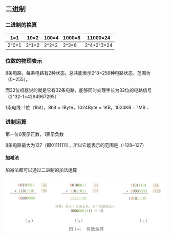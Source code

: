 ## 二进制

### 二进制的换算

| 1=1   | 10=2  | 100=4 | 1000=8 | 11000=24   |
| ----- | ----- | ----- | ------ | ---------- |
| 2^0=1 | 2^1=2 | 2^2=2 | 2^3=8  | 2^4+2^3=24 |

### 位数的物理表示

8条电路，每条电路有2种状态。总共能表示2^8=256种电路状态，范围为（0~255）。

而32位机器说的就是它有32条电路，能够同时处理字长为32位的电路信号（2^32-1=4294967295）

1条电线=1位（1bit），8bit = 1Byte，1024Byte = 1KB，1024KB = 1MB...

### 进制运算

第一位0表示正数，1表示负数

8条电路最大为127（即01111111），所以它能表示的范围是（-128~127）

#### 加减法

加减法都可以通过二进制的加法运算

![](../imgs/a01.png)  













